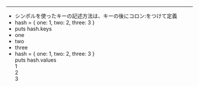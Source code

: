***
- シンボルを使ったキーの記述方法は、キーの後にコロン:をつけて定義
- hash = { one: 1, two: 2, three: 3 }
- puts hash.keys
- one
- two
- three
- hash = { one: 1, two: 2, three: 3 }  
puts hash.values  
1  
2  
3  
 

